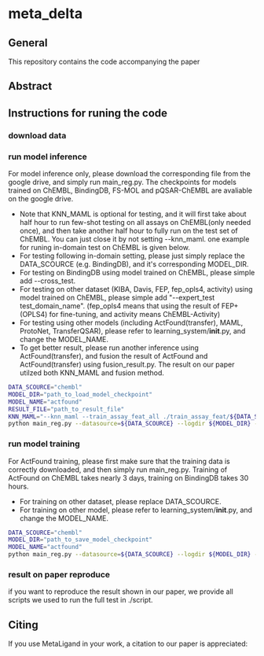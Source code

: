 # meta_delta

## General
This repository contains the code accompanying the paper

## Abstract

## Instructions for runing the code

### download data


### run model inference
For model inference only, please download the corresponding file from the google drive, and simply run main_reg.py. The checkpoints for models trained on ChEMBL, BindingDB, FS-MOL and pQSAR-ChEMBL are avaliable on the google drive. 
- Note that KNN_MAML is optional for testing, and it will first take about half hour to run few-shot testing on all assays on ChEMBL(only needed once), and then take another half hour to fully run on the test set of ChEMBL. You can just close it by not setting --knn_maml. one example for runing in-domain test on ChEMBL is given below.
- For testing following in-domain setting, please just simply replace the DATA_SCOURCE (e.g. BindingDB), and it's corresponding MODEL_DIR.
- For testing on BindingDB using model trained on ChEMBL, please simple add --cross_test.
- For testing on other dataset (KIBA, Davis, FEP, fep_opls4, activity) using model trained on ChEMBL, please simple add "--expert_test test_domain_name". (fep_opls4 means that using the result of FEP+(OPLS4) for fine-tuning, and activity means ChEMBL-Activity)
- For testing using other models (including ActFound(transfer), MAML, ProtoNet, TransferQSAR), please refer to learning_system/__init__.py, and change the MODEL_NAME.
- To get better result, please run another inference using ActFound(transfer), and fusion the result of ActFound and ActFound(transfer) using fusion_result.py. The result on our paper utilzed both KNN_MAML and fusion method.

```bash
DATA_SCOURCE="chembl"
MODEL_DIR="path_to_load_model_checkpoint"
MODEL_NAME="actfound"
RESULT_FILE="path_to_result_file"
KNN_MAML="--knn_maml --train_assay_feat_all ./train_assay_feat/${DATA_SCOURCE}/feat.npy --train_assay_idxes ./train_assay_feat/${DATA_SCOURCE}/index.pkl"
python main_reg.py --datasource=${DATA_SCOURCE} --logdir ${MODEL_DIR} --model_name ${MODEL_NAME} --test_write_file ${RESULT_FILE} --test_sup_num 16 --test_repeat_num 10 --train 0 --test_epoch -1 ${KNN_MAML}
```

### run model training
For ActFound training, please first make sure that the training data is correctly downloaded, and then simply run main_reg.py. Training of ActFound on ChEMBL takes nearly 3 days, training on BindingDB takes 30 hours.
- For training on other dataset, please replace DATA_SCOURCE. 
- For training on other model, please refer to learning_system/__init__.py, and change the MODEL_NAME.

```bash
DATA_SCOURCE="chembl"
MODEL_DIR="path_to_save_model_checkpoint"
MODEL_NAME="actfound"
python main_reg.py --datasource=${DATA_SCOURCE} --logdir ${MODEL_DIR} --model_name ${MODEL_NAME} --test_write_file ${RESULT_FILE} --test_sup_num 16 --test_repeat_num 2 
```

### result on paper reproduce
if you want to reproduce the result shown in our paper, we provide all scripts we used to run the full test in ./script.

## Citing
If you use MetaLigand in your work, a citation to our paper is appreciated:
